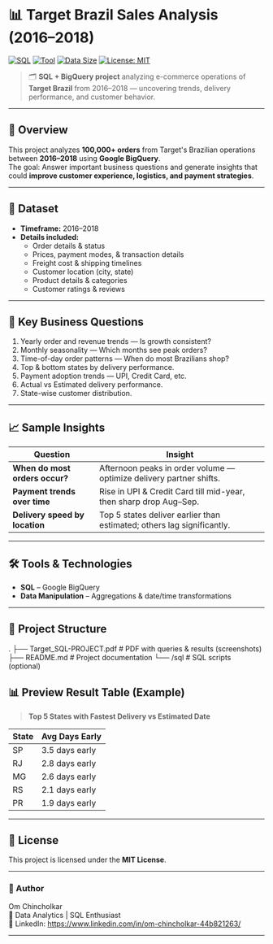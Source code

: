 # 📊 Target Brazil Sales Analysis (2016–2018)  

[![SQL](https://img.shields.io/badge/SQL-BigQuery-blue?logo=google-bigquery)](#)
[![Tool](https://img.shields.io/badge/Tool-Google%20BigQuery-orange?logo=google-cloud)](#)
[![Data Size](https://img.shields.io/badge/Data-100K%20Orders-green)](#)
[![License: MIT](https://img.shields.io/badge/License-MIT-yellow.svg)](LICENSE)

> 🗂 **SQL + BigQuery project** analyzing e-commerce operations of **Target Brazil** from 2016–2018 — uncovering trends, delivery performance, and customer behavior.

---

## 📌 Overview  

This project analyzes **100,000+ orders** from Target's Brazilian operations between **2016–2018** using **Google BigQuery**.  
The goal: Answer important business questions and generate insights that could **improve customer experience, logistics, and payment strategies**.

---

## 📂 Dataset  

- **Timeframe:** 2016–2018  
- **Details included:**
  - Order details & status  
  - Prices, payment modes, & transaction details  
  - Freight cost & shipping timelines  
  - Customer location (city, state)  
  - Product details & categories  
  - Customer ratings & reviews  

---

## 🎯 Key Business Questions  

1. Yearly order and revenue trends — Is growth consistent?  
2. Monthly seasonality — Which months see peak orders?  
3. Time-of-day order patterns — When do most Brazilians shop?  
4. Top & bottom states by delivery performance.  
5. Payment adoption trends — UPI, Credit Card, etc.  
6. Actual vs Estimated delivery performance.  
7. State-wise customer distribution.

---

## 📈 Sample Insights  

| Question | Insight |
|----------|---------|
| **When do most orders occur?** | Afternoon peaks in order volume — optimize delivery partner shifts. |
| **Payment trends over time** | Rise in UPI & Credit Card till mid-year, then sharp drop Aug–Sep. |
| **Delivery speed by location** | Top 5 states deliver earlier than estimated; others lag significantly. |

---

## 🛠 Tools & Technologies  

- **SQL** – Google BigQuery  
- **Data Manipulation** – Aggregations & date/time transformations  

---
## 📄 Project Structure  

.
├── Target_SQL-PROJECT.pdf # PDF with queries & results (screenshots)
├── README.md # Project documentation
└── /sql # SQL scripts (optional)

## 📊 Preview Result Table (Example)  

> **Top 5 States with Fastest Delivery vs Estimated Date**

| State | Avg Days Early |
|-------|---------------|
| SP    | 3.5 days early |
| RJ    | 2.8 days early |
| MG    | 2.6 days early |
| RS    | 2.1 days early |
| PR    | 1.9 days early |

---

## 📜 License  

This project is licensed under the **MIT License**.

---

### 👤 Author  
Om Chincholkar  
💼 Data Analytics | SQL Enthusiast  
🔗 LinkedIn: https://www.linkedin.com/in/om-chincholkar-44b821263/  

---
 


